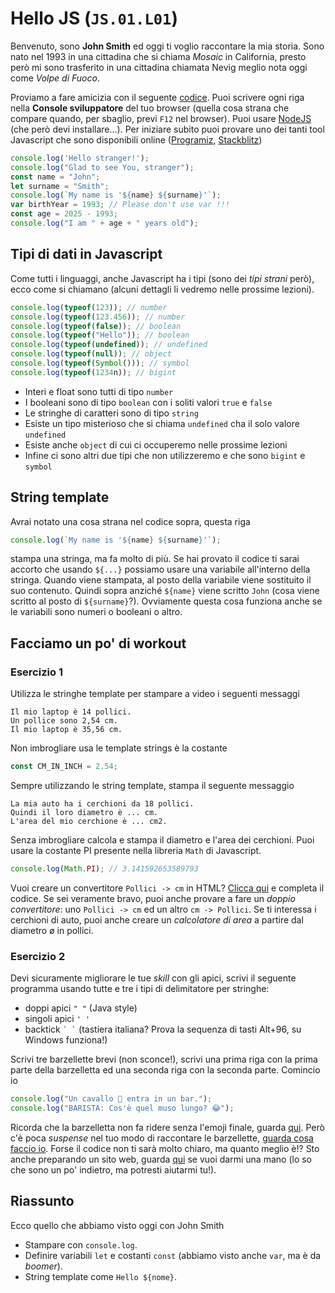 # Hello JS (`JS.01.L01`)

Benvenuto, sono **John Smith** ed oggi ti voglio raccontare la mia storia. Sono nato nel 1993 in una cittadina che si chiama *Mosaic* in California, presto però mi sono trasferito in una cittadina chiamata Nevig meglio nota oggi come *Volpe di Fuoco*.

Proviamo a fare amicizia con il seguente [codice](./src/hello_js.js). Puoi scrivere ogni riga nella **Console sviluppatore** del tuo browser (quella cosa strana che compare quando, per sbaglio, previ `F12` nel browser). Puoi usare [NodeJS](https://nodejs.org/) (che però devi installare...). Per iniziare subito puoi provare uno dei tanti tool Javascript che sono disponibili online ([Programiz](https://www.programiz.com/javascript/online-compiler/), [Stackblitz](https://stackblitz.com/))

```js
console.log('Hello stranger!');
console.log("Glad to see You, stranger");
const name = "John";
let surname = "Smith";
console.log(`My name is '${name} ${surname}'`);
var birthYear = 1993; // Please don't use var !!!
const age = 2025 - 1993; 
console.log("I am " + age + " years old");
```

## Tipi di dati in Javascript
Come tutti i linguaggi, anche Javascript ha i tipi (sono dei *tipi strani* però), ecco come si chiamano (alcuni dettagli li vedremo nelle prossime lezioni).

```js
console.log(typeof(123)); // number
console.log(typeof(123.456)); // number
console.log(typeof(false)); // boolean
console.log(typeof("Hello")); // boolean
console.log(typeof(undefined)); // undefined
console.log(typeof(null)); // object
console.log(typeof(Symbol())); // symbol
console.log(typeof(1234n)); // bigint
```

- Interi e float sono tutti di tipo `number`
- I booleani sono di tipo `boolean` con i soliti valori `true` e `false`
- Le stringhe di caratteri sono di tipo `string`
- Esiste un tipo misterioso che si chiama `undefined` cha il solo valore `undefined`
- Esiste anche `object` di cui ci occuperemo nelle prossime lezioni
- Infine ci sono altri due tipi che non utilizzeremo e che sono `bigint` e `symbol`

## String template
Avrai notato una cosa strana nel codice sopra, questa riga
```js
console.log(`My name is '${name} ${surname}'`);
```
stampa una stringa, ma fa molto di più. Se hai provato il codice ti sarai accorto che usando `${...}` possiamo usare una variabile all'interno della stringa. Quando viene stampata, al posto della variabile viene sostituito il suo contenuto. Quindi sopra anziché `${name}` viene scritto `John` (cosa viene scritto al posto di `${surname}`?). Ovviamente questa cosa funziona anche se le variabili sono numeri o booleani o altro.



## Facciamo un po' di workout

### Esercizio 1
Utilizza le stringhe template per stampare a video i seguenti messaggi
```
Il mio laptop è 14 pollici.
Un pollice sono 2,54 cm.
Il mio laptop è 35,56 cm.
```
Non imbrogliare usa le template strings è la costante
```js
const CM_IN_INCH = 2.54;
```

Sempre utilizzando le string template, stampa il seguente messaggio
```
La mia auto ha i cerchioni da 18 pollici.
Quindi il loro diametro è ... cm.
L'area del mio cerchione è ... cm2.
```
Senza imbrogliare calcola e stampa il diametro e l'area dei cerchioni. Puoi usare la costante PI presente nella libreria `Math` di Javascript.
```js
console.log(Math.PI); // 3.141592653589793
```

Vuoi creare un convertitore `Pollici -> cm` in HTML? [Clicca qui](./src/inch_to_cm.html) e completa il codice. Se sei veramente bravo, puoi anche provare a fare un *doppio convertitore*: uno `Pollici -> cm` ed un altro `cm -> Pollici`. Se ti interessa i cerchioni di auto, puoi anche creare un *calcolatore di area* a partire dal diametro ø in pollici. 


### Esercizio 2 
Devi sicuramente migliorare le tue *skill* con gli apici, scrivi il seguente programma usando tutte e tre i tipi di delimitatore per stringhe:
- doppi apici `" "` (Java style)
- singoli apici `' '`
- backtick `` ` ` `` (tastiera italiana? Prova la sequenza di tasti Alt+96, su Windows funziona!)

Scrivi tre barzellette brevi (non sconce!), scrivi una prima riga con la prima parte della barzelletta ed una seconda riga con la seconda parte. Comincio io

```js
console.log("Un cavallo 🐎 entra in un bar.");
console.log("BARISTA: Cos'è quel muso lungo? 😂");
```

Ricorda che la barzelletta non fa ridere senza l'emoji finale, guarda [qui](https://www.compart.com/en/unicode/block/U+1F600). Però c'è poca *suspense* nel tuo modo di raccontare le barzellette, [guarda cosa faccio io](./src/timeout.js). Forse il codice non ti sarà molto chiaro, ma quanto meglio è!? Sto anche preparando un sito web, guarda [qui](./src/barzellette.html) se vuoi darmi una mano (lo so che sono un po' indietro, ma potresti aiutarmi tu!).

## Riassunto
Ecco quello che abbiamo visto oggi con John Smith
- Stampare con `console.log`.
- Definire variabili `let` e costanti `const` (abbiamo visto anche `var`, ma è da *boomer*).
- String template come `Hello ${nome}`.

